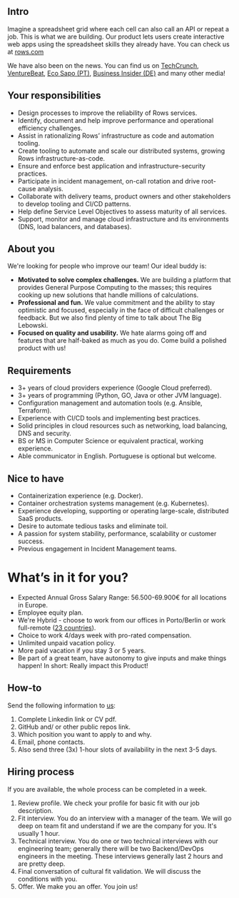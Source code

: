 ## Intro
Imagine a spreadsheet grid where each cell can also call an API or repeat a job. This is what we are building. Our product lets users create interactive web apps using the spreadsheet skills they already have. You can check us at [rows.com](http://rows.com) 

We have also been on the news. You can find us on [TechCrunch](https://tcrn.ch/3dEhNKD), [VentureBeat](https://venturebeat.com/2021/02/23/rows-raises-16-million-and-launches-next-gen-spreadsheets-with-built-in-data-integrations/), [Eco Sapo (PT)](https://eco.sapo.pt/2021/02/23/rows-capta-13-milhoes-em-serie-b-para-continuar-a-fazer-crescer-equipa-e-produto-entre-o-porto-e-berlim/), [Business Insider (DE)](https://www.businessinsider.de/gruenderszene/rows-excel-konkurrent-finanzierung/) and many other media!

## Your responsibilities
- Design processes to improve the reliability of Rows services.
- Identify, document and help improve performance and operational efficiency challenges.
- Assist in rationalizing Rows’ infrastructure as code and automation tooling.
- Create tooling to automate and scale our distributed systems, growing Rows infrastructure-as-code.
- Ensure and enforce best application and infrastructure-security practices.
- Participate in incident management, on-call rotation and drive root-cause analysis.
- Collaborate with delivery teams, product owners and other stakeholders to develop tooling and CI/CD patterns.
- Help define Service Level Objectives to assess maturity of all services.
- Support, monitor and manage cloud infrastructure and its environments (DNS, load balancers, and databases).


## About you
We're looking for people who improve our team! Our ideal buddy is:
- **Motivated to solve complex challenges.** We are building a platform that provides General Purpose Computing to the masses; this requires cooking up new solutions that handle millions of calculations.
- **Professional and fun.** We value commitment and the ability to stay optimistic and focused, especially in the face of difficult challenges or feedback. But we also find plenty of time to talk about The Big Lebowski.
- **Focused on quality and usability.** We hate alarms going off and features that are half-baked as much as you do. Come build a polished product with us!

## Requirements
- 3+ years of cloud providers experience (Google Cloud preferred).
- 3+ years of programming (Python, GO, Java or other JVM language).
- Configuration management and automation tools (e.g. Ansible, Terraform).
- Experience with CI/CD tools and implementing best practices.
- Solid principles in cloud resources such as networking, load balancing, DNS and security.
- BS or MS in Computer Science or equivalent practical, working experience.
- Able communicator in English. Portuguese is optional but welcome.

## Nice to have
- Containerization experience (e.g. Docker).
- Container orchestration systems management (e.g. Kubernetes).
- Experience developing, supporting or operating large-scale, distributed SaaS products.
- Desire to automate tedious tasks and eliminate toil.
- A passion for system stability, performance, scalability or customer success.
- Previous engagement in Incident Management teams.

# What’s in it for you?
- Expected Annual Gross Salary Range: 56.500-69.900€ for all locations in Europe.
- Employee equity plan.
- We're Hybrid - choose to work from our offices in Porto/Berlin or work full-remote ([23 countries](https://github.com/rows/hiring/blob/master/FAQs.md)).
- Choice to work 4/days week with pro-rated compensation.
- Unlimited unpaid vacation policy.
- More paid vacation if you stay 3 or 5 years.
- Be part of a great team, have autonomy to give inputs and make things happen! In short: Really impact this Product!

## How-to
Send the following information to [us](mailto:join@rows.com):
1. Complete Linkedin link or CV pdf.
1. GitHub and/ or other public repos link.
1. Which position you want to apply to and why.
1. Email, phone contacts.
1. Also send three (3x) 1-hour slots of availability in the next 3-5 days.

## Hiring process
If you are available, the whole process can be completed in a week.

1. Review profile. We check your profile for basic fit with our job description.
1. Fit interview. You do an interview with a manager of the team. We will go deep on team fit and understand if we are the company for you. It's usually 1 hour.
1. Technical interview. You do one or two technical interviews with our engineering team; generally there will be two Backend/DevOps engineers in the meeting. These interviews generally last 2 hours and are pretty deep.
1. Final conversation of cultural fit validation. We will discuss the conditions with you.
1. Offer. We make you an offer. You join us!

